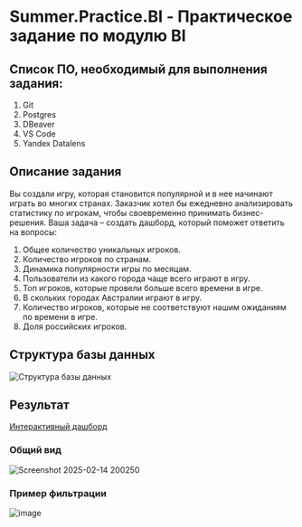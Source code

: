 # Summer.Practice.BI - Практическое задание по модулю BI

## Список ПО, необходимый для выполнения задания:
1. Git
2. Postgres
3. DBeaver
4. VS Code
5. Yandex Datalens

## Описание задания
Вы создали игру, которая становится популярной и в нее начинают играть во многих странах.
Заказчик хотел бы ежедневно анализировать статистику по игрокам, чтобы своевременно
принимать бизнес-решения. Ваша задача – создать дашборд, который поможет ответить на
вопросы:
1. Общее количество уникальных игроков.
2. Количество игроков по странам.
3. Динамика популярности игры по месяцам.
4. Пользователи из какого города чаще всего играют в игру.
5. Топ игроков, которые провели больше всего времени в игре.
6. В скольких городах Австралии играют в игру.
7. Количество игроков, которые не соответствуют нашим ожиданиям по времени в игре.
8. Доля российских игроков.

## Структура базы данных
![Структура базы данных](https://github.com/user-attachments/assets/4610d1de-1dcb-4fa2-89c6-cd41b90a3f3c)

## Результат
[Интерактивный дашборд](https://datalens.yandex/qhp7xpi5vaeqd?state=543d4dd7103)
### Общий вид
![Screenshot 2025-02-14 200250](https://github.com/user-attachments/assets/d5720e74-7b7a-492b-a75c-707949e588c7)
### Пример фильтрации
![image](https://github.com/user-attachments/assets/8e08f12f-c549-4d9e-b249-6eb26cfd7e47)
